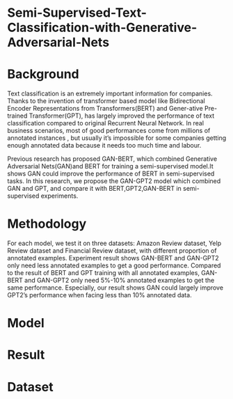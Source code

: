 # Semi-Supervised-Text-Classification-with-Generative-Adversarial-Nets

# Background
Text classification is an extremely important information for companies. Thanks to the invention of transformer based model like Bidirectional Encoder Representations from Transformers(BERT) and Gener-ative Pre-trained Transformer(GPT),  has largely improved the performance of text classification compared to original Recurrent Neural Network. In real business scenarios, most of good performances come from millions of annotated instances , but usually it’s impossible for some companies getting enough annotated data because it needs too much time and labour. 

Previous research has proposed GAN-BERT, which combined Generative Adversarial Nets(GAN)and BERT for training a semi-supervised model.It shows GAN could improve the performance of BERT in semi-supervised tasks. In this research, we propose the GAN-GPT2 model which combined GAN and GPT, and compare it with BERT,GPT2,GAN-BERT in semi-supervised experiments. 

# Methodology
For each model, we test it on three datasets: Amazon Review dataset, Yelp Review dataset and Financial Review dataset, with different proportion of annotated examples. Experiment result shows GAN-BERT and GAN-GPT2 only need less annotated examples to get a good performance. Compared to the result of BERT and GPT training with all annotated examples, GAN-BERT and GAN-GPT2 only need 5%-10% annotated examples to get the same performance. Especially, our result shows GAN could largely improve GPT2’s performance when facing less than 10% annotated data.

# Model



# Result

# Dataset

